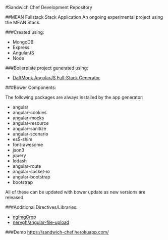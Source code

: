 #Sandwich Chef Development Repository

##MEAN Fullstack Stack Application
An ongoing experimental project using the MEAN Stack.

###Created using:

* MongoDB
* Express
* AngularJS
* Node

###Boilerplate project generated using:

* [DaftMonk AngularJS Full-Stack Generator](https://github.com/DaftMonk/generator-angular-fullstack)

###Bower Components:

The following packages are always installed by the app generator:

* angular
* angular-cookies
* angular-mocks
* angular-resource
* angular-sanitize
* angular-scenario
* es5-shim
* font-awesome
* json3
* jquery
* lodash
* angular-route
* angular-socket-io
* angular-bootstrap
* bootstrap

All of these can be updated with bower update as new versions are released.

###Additional Directives/Libraries:
* [ngImgCrop](https://github.com/alexk111/ngImgCrop)
* [nervgh/angular-file-upload](https://github.com/nervgh/angular-file-upload)

###Demo
<https://sandwich-chef.herokuapp.com/>


